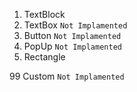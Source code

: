1. TextBlock
2. TextBox ` Not Implamented `
3. Button ` Not Implamented `
4. PopUp ` Not Implamented `
5. Rectangle 

99 Custom ` Not Implamented `
